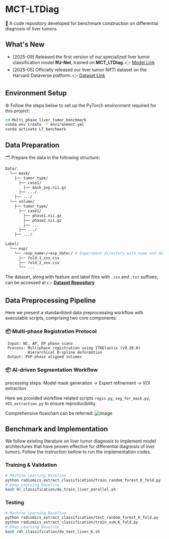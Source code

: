 # MCT-LTDiag
📝 A code repository developed for benchmark construction on differential diagnosis of liver tumors.




## What's New
- [2025-09] Released the first version of our specialized liver tumor classification model **RU-Net**, trained on **MCT_LTDiag**.  👉 [Model Link](https://github.com/Hoyant-Su/RU-Net)
- [2025-05] Officially released our liver tumor NIfTI dataset on the Harvard Dataverse platform.  👉 [Dataset Link](https://doi.org/10.7910/DVN/S3RW15)

## Environment Setup

⚙️ Follow the steps below to set up the PyTorch environment required for this project:

```bash
cd Multi_phase_liver_tumor_benchmark
conda env create -f environment.yml
conda activate LT_benchmark
```

## Data Preparation
🗂️ Prepare the data in the following structure:
```bash
Data/
  └── mask/
    ├── tumor_type/
      ├── case1/
        ├── mask_pvp.nii.gz
      ├── .../
    ├── .../
  └── volume/
    ├── tumor_type/
      ├── case1/
        ├── phase1.nii.gz
        ├── phase2.nii.gz
        ├── ...
      ├── .../
    ├── .../
    
Label/
  └── exp/
    └── <exp_name>/<exp_date>/ # Experiment directory with name and date
      ├── fold_1_xxx.csv 
      ├── fold_2_xxx.csv 
      └── ... 
```

The dataset, along with feature and label files with `.csv` and `.txt` suffixes, can be accessed at 👉 **[Dataset Repository]()**

## Data Preprocessing Pipeline
Here we present a standardized data preprocessing workflow with executable scripts, comprising two core components:

### 📦 Multi-phase Registration Protocol
```text
 Input: NC, AP, DP phase scans  
 Process: Multiphase registration using ITKElastix (v0.20.0)
          Hierarchical B-spline deformation
 Output: PVP-phase aligned volumes
```

### 📦 AI-driven Segmentation Workflow
processing steps: Model mask generation -> Expert refinement -> VOI extraction

Here we provided workflow related scripts `regis.py`, `seg_for_mask.py`, `VOI_extraction.py` to ensure reproducibility.

Comprehensive flowchart can be referred: 
![image](https://github.com/Hoyant-Su/Multi-phase_LT_Benchmark/blob/main/flow_chart_v0425.png)


## Benchmark and Implementation
We follow existing literature on liver tumor diagnosis to implement model architectures that have proven effective for differential diagnosis of liver tumors. Follow the instruction bellow to run the implementation codes.
### Training & Validation
```bash
# Machine Learning Baseline
python radiomics_extract_classification/train_random_forest_K_fold.py
# Deep Learning Baseline
bash dl_classification/do_train_liver_parallel.sh
```
### Testing
```bash
# Machine Learning Baseline
python radiomics_extract_classification/test_random_forest_K_fold.py
python radiomics_extract_classification/train_svm_K_fold.py
# Deep Learning Baseline
bash /dl_classification/do_test_liver_K.sh
```
